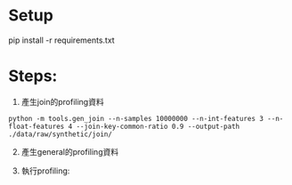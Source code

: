 # Setup 

pip install -r requirements.txt

# Steps: 

1. 產生join的profiling資料

```
python -m tools.gen_join --n-samples 10000000 --n-int-features 3 --n-float-features 4 --join-key-common-ratio 0.9 --output-path ./data/raw/synthetic/join/
```

2. 產生general的profiling資料



3. 執行profiling: 






